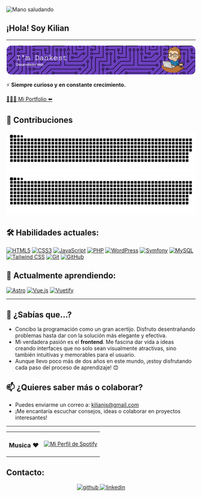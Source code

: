 <div align="left">
  <img src="https://media2.giphy.com/media/v1.Y2lkPTc5MGI3NjExano1eWZlMmlpNzR3b2s3b3JsaDR3Y2ppaWliZHlyMXNvcW0xOW94aiZlcD12MV9pbnRlcm5hbF9naWZfYnlfaWQmY3Q9cw/m0dmKBkncVETJv2h0S/giphy.gif" alt="Mano saludando" width="35" height="35">
  <H2>¡Hola! Soy Kilian</h2 >
</div>

<hr>

![Header](./img/github-header-image.png)

⚡ **Siempre curioso y en constante crecimiento.**

[👨🏻‍💻 Mi Portfolio ⬅️](https://idankest-dev.netlify.app/)


## 🐍 Contribuciones

![github-contribution-grid-snake](https://raw.githubusercontent.com/iDankest/iDankest/main/img/snake.svg#gh-light-mode-only)
![github-contribution-grid-snake](https://raw.githubusercontent.com/iDankest/iDankest/main/img/snake_dark.svg#gh-dark-mode-only)

## 🛠️ Habilidades actuales:

<p>
  <a href="https://developer.mozilla.org/en-US/docs/Web/Guide/HTML/HTML5" target="_blank"><img src="https://img.shields.io/badge/html5-%23E34F26.svg?style=for-the-badge&logo=html5&logoColor=white" alt="HTML5"></a>
  <a href="https://developer.mozilla.org/en-US/docs/Web/CSS" target="_blank"><img src="https://img.shields.io/badge/css3-%231572B6.svg?style=for-the-badge&logo=css3&logoColor=white" alt="CSS3"></a>
  <a href="https://developer.mozilla.org/en-US/docs/Web/JavaScript" target="_blank"><img src="https://img.shields.io/badge/javascript-%23323330.svg?style=for-the-badge&logo=javascript&logoColor=%23F7DF1E" alt="JavaScript"></a>
  <a href="https://www.php.net/" target="_blank"><img src="https://img.shields.io/badge/php-%23777BB4.svg?style=for-the-badge&logo=php&logoColor=white" alt="PHP"></a>
  <a href="https://wordpress.org/" target="_blank"><img src="https://img.shields.io/badge/WordPress-%23117AC9.svg?style=for-the-badge&logo=WordPress&logoColor=white" alt="WordPress"></a>
  <a href="https://symfony.com/" target="_blank"><img src="https://img.shields.io/badge/symfony-%23000000.svg?style=for-the-badge&logo=symfony&logoColor=white" alt="Symfony"></a>
  <a href="https://www.mysql.com/" target="_blank"><img src="https://img.shields.io/badge/mysql-4479A1.svg?style=for-the-badge&logo=mysql&logoColor=white" alt="MySQL"></a>
  <a href="https://tailwindcss.com/" target="_blank"><img src="https://img.shields.io/badge/tailwindcss-%2338B2AC.svg?style=for-the-badge&logo=tailwind-css&logoColor=white" alt="Tailwind CSS"></a>
  <a href="https://git-scm.com/" target="_blank"><img src="https://img.shields.io/badge/git-%23F05033.svg?style=for-the-badge&logo=git&logoColor=white" alt="Git"></a>
  <a href="https://github.com/" target="_blank"><img src="https://img.shields.io/badge/github-%23121011.svg?style=for-the-badge&logo=github&logoColor=white" alt="GitHub"></a>
</p>

## 🌱 Actualmente aprendiendo:

<p>
  <a href="https://astro.build/" target="_blank"><img src="https://img.shields.io/badge/astro-%232C2052.svg?style=for-the-badge&logo=astro&logoColor=white" alt="Astro"></a>
  <a href="https://vuejs.org/" target="_blank"><img src="https://img.shields.io/badge/vuejs-%2335495e.svg?style=for-the-badge&logo=vuedotjs&logoColor=%234FC08D" alt="Vue.js"></a>
  <a href="https://vuetifyjs.com/" target="_blank"><img src="https://img.shields.io/badge/Vuetify-1867C0?style=for-the-badge&logo=vuetify&logoColor=AEDDFF" alt="Vuetify"></a>
</p>

---

## 🤔 ¿Sabías que...?


* Concibo la programación como un gran acertijo. Disfruto desentrañando problemas hasta dar con la solución más elegante y efectiva.
* Mi verdadera pasión es el **frontend**. Me fascina dar vida a ideas creando interfaces que no solo sean visualmente atractivas, sino también intuitivas y memorables para el usuario.
* Aunque llevo poco más de dos años en este mundo, ¡estoy disfrutando cada paso del proceso de aprendizaje! 😊


## 📫 ¿Quieres saber más o colaborar?

- Puedes enviarme un correo a: [kilianjs@gmail.com](mailto:kilianjs@gmail.com)
- ¡Me encantaría escuchar consejos, ideas o colaborar en proyectos interesantes!

---

<div align="center">
  <table border="0" cellpadding="10" cellspacing="0">
    <tr>
      <td align="right" valign="middle">
        <h3>Musica ❤️</h3>
      </td>
      <td align="left" valign="middle">
        <a href="https://spotify-github-profile.kittinanx.com/api/view.svg?uid=11158627011&redirect=true">
          <img src="https://spotify-github-profile.kittinanx.com/api/view.svg?uid=11158627011&cover_image=true&theme=novatorem&show_offline=false&background_color=121212&interchange=false&bar_color=636085&bar_color_cover=false" alt="Mi Perfil de Spotify" />
        </a>
      </td>
    </tr>
  </table>
</div>

## Contacto:

<div align="center">
  <a href="https://github.com/idankest" target="_blank">
    <img src="https://img.shields.io/badge/github-%2324292e.svg?&style=for-the-badge&logo=github&logoColor=white" alt="github" />
  </a>
  <a href="https://linkedin.com/in/dankest" target="_blank">
    <img src="https://img.shields.io/badge/linkedin-%231E77B5.svg?&style=for-the-badge&logo=linkedin&logoColor=white" alt="linkedin" />
  </a>
</div>

